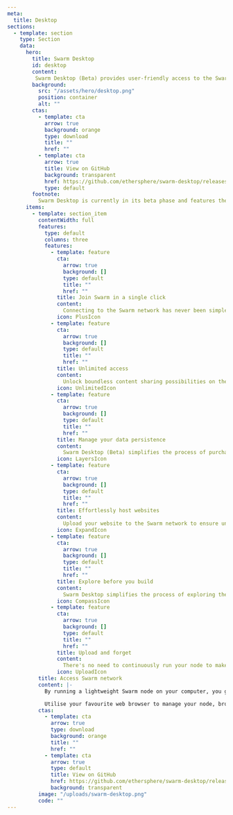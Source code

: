 ```yaml
---
meta:
  title: Desktop
sections:
  - template: section
    type: Section
    data:
      hero:
        title: Swarm Desktop
        id: desktop
        content:
         Swarm Desktop (Beta) provides user-friendly access to the Swarm network.
        background:
          src: "/assets/hero/desktop.png"
          position: container
          alt: ""
        ctas:
          - template: cta
            arrow: true
            background: orange
            type: download
            title: ""
            href: ""
          - template: cta
            arrow: true
            title: View on GitHub
            background: transparent
            href: https://github.com/ethersphere/swarm-desktop/releases
            type: default
        footnote:
          Swarm Desktop is currently in its beta phase and features the Sentry application for monitoring and reporting bugs. This software automatically gathers data to contribute to software enhancement.
      items:
        - template: section_item
          contentWidth: full
          features:
            type: default
            columns: three
            features:
              - template: feature
                cta:
                  arrow: true
                  background: []
                  type: default
                  title: ""
                  href: ""
                title: Join Swarm in a single click
                content:
                  Connecting to the Swarm network has never been simpler—just download and install Swarm Desktop.
                icon: PlusIcon
              - template: feature
                cta:
                  arrow: true
                  background: []
                  type: default
                  title: ""
                  href: ""
                title: Unlimited access
                content:
                  Unlock boundless content sharing possibilities on the Swarm network by fueling your node with BZZ tokens.
                icon: UnlimitedIcon
              - template: feature
                cta:
                  arrow: true
                  background: []
                  type: default
                  title: ""
                  href: ""
                title: Manage your data persistence
                content:
                  Swarm Desktop (Beta) simplifies the process of purchasing and managing stamps to ensure the longevity of your content on the Swarm network.
                icon: LayersIcon
              - template: feature
                cta:
                  arrow: true
                  background: []
                  type: default
                  title: ""
                  href: ""
                title: Effortlessly host websites
                content:
                  Upload your website to the Swarm network to ensure universal accessibility. Easily share it using preview URLs or link it to your ENS name for convenient discovery.
                icon: ExpandIcon
              - template: feature
                cta:
                  arrow: true
                  background: []
                  type: default
                  title: ""
                  href: ""
                title: Explore before you build
                content:
                  Swarm Desktop simplifies the process of exploring the capabilities of the Swarm network. Quickly check the status of your Swarm light-node, access settings, and manage your wallet with ease.
                icon: CompassIcon
              - template: feature
                cta:
                  arrow: true
                  background: []
                  type: default
                  title: ""
                  href: ""
                title: Upload and forget
                content:
                  There's no need to continuously run your node to make your content accessible. Once you upload your content to the Swarm network, it will be automatically sustained and kept accessible by a global network of peers.
                icon: UploadIcon
          title: Access Swarm network
          content: |-
            By running a lightweight Swarm node on your computer, you get direct access to the Swarm peer-to-peer network, without the need for centralised gateways.

            Utilise your favourite web browser to manage your node, browse websites, and upload or download data directly from peers in the Swarm network.
          ctas:
            - template: cta
              arrow: true
              type: download
              background: orange
              title: ""
              href: ""
            - template: cta
              arrow: true
              type: default
              title: View on GitHub
              href: https://github.com/ethersphere/swarm-desktop/releases
              background: transparent
          image: "/uploads/swarm-desktop.png"
          code: ""
---
```

